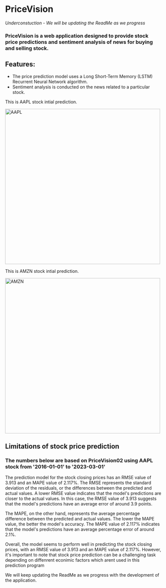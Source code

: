 # PriceVision

*Underconstuction - We will be updating the ReadMe as we progress*

### PriceVision is a web application designed to provide stock price predictions and sentiment analysis of news for buying and selling stock.

## Features:
- The price prediction model uses a Long Short-Term Memory (LSTM) Recurrent Neural Network algorithm. 
- Sentiment analysis is conducted on the news related to a particular stock.

This is AAPL stock intial prediction.

<img width="500" alt="AAPL" src="https://github.com/umangptl/Software-Engineering-Project-Seminar_1/blob/main/Resources/AAPL.png">

This is AMZN stock intial prediction.

<img width="500" alt="AMZN" src="https://github.com/umangptl/Software-Engineering-Project-Seminar_1/blob/main/Resources/AmZN.png">

## Limitations of stock price prediction 
### The numbers below are based on PriceVision02 using AAPL stock from '2016-01-01' to '2023-03-01'
The prediction model for the stock closing prices has an RMSE value of 3.913 and an MAPE value of 2.117%. The RMSE represents the standard deviation of the residuals, or the differences between the predicted and actual values. A lower RMSE value indicates that the model's predictions are closer to the actual values. In this case, the RMSE value of 3.913 suggests that the model's predictions have an average error of around 3.9 points.

The MAPE, on the other hand, represents the average percentage difference between the predicted and actual values. The lower the MAPE value, the better the model's accuracy. The MAPE value of 2.117% indicates that the model's predictions have an average percentage error of around 2.1%.

Overall, the model seems to perform well in predicting the stock closing prices, with an RMSE value of 3.913 and an MAPE value of 2.117%. However, it's important to note that stock price prediction can be a challenging task depending on diffenrent econimic factors which arent used in this prediction program

We will keep updating the ReadMe as we progress with the development of the application.
